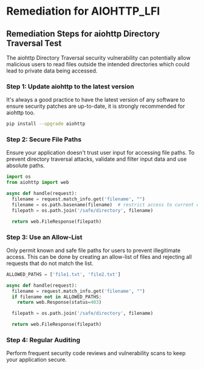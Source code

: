 # Remediation for AIOHTTP_LFI

## Remediation Steps for aiohttp Directory Traversal Test

The aiohttp Directory Traversal security vulnerability can potentially allow malicious users to read files outside the intended directories which could lead to private data being accessed.

### Step 1: Update aiohttp to the latest version

It's always a good practice to have the latest version of any software to ensure security patches are up-to-date, it is strongly recommended for aiohttp too.

```bash
pip install --upgrade aiohttp
```

### Step 2: Secure File Paths 

Ensure your application doesn't trust user input for accessing file paths. To prevent directory traversal attacks, validate and filter input data and use absolute paths. 

```python
import os
from aiohttp import web

async def handle(request):
  filename = request.match_info.get('filename', "")
  filename = os.path.basename(filename)  # restrict access to current directory
  filepath = os.path.join('/safe/directory', filename)

  return web.FileResponse(filepath)
```

### Step 3: Use an Allow-List 

Only permit known and safe file paths for users to prevent illegitimate access. This can be done by creating an allow-list of files and rejecting all requests that do not match the list.

```python
ALLOWED_PATHS = ['file1.txt', 'file2.txt']

async def handle(request):
  filename = request.match_info.get('filename', "")
  if filename not in ALLOWED_PATHS:
    return web.Response(status=403)

  filepath = os.path.join('/safe/directory', filename)

  return web.FileResponse(filepath)
```

### Step 4: Regular Auditing 

Perform frequent security code reviews and vulnerability scans to keep your application secure.